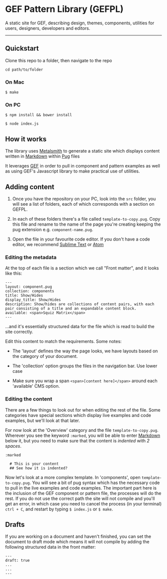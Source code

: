 # GEF Pattern Library (GEFPL)

A static site for GEF, describing design, themes, components, utilities for users, designers, developers and editors. 

---

## Quickstart

Clone this repo to a folder, then navigate to the repo

`cd path/to/folder`

### On Mac

`$ make`

### On PC

`$ npm install && bower install`

`$ node index.js`

## How it works

The library uses [Metalsmith](http://metalsmith.io) to generate a static site which displays content written in [Markdown](https://github.com/adam-p/markdown-here/wiki/Markdown-Cheatsheet) within [Pug](http://pugj.org) files

It leverages [GEF](https://bitbucket.org/dec-ce/gef) in order to pull in component and pattern examples as well as using GEF's Javascript library to make practical use of utilities.

## Adding content

1. Once you have the repository on your PC, look into the `src` folder, you will see a list of folders, each of which corresponds with a section on GEFPL. 

2. In each of these folders there's a file called `template-to-copy.pug`. Copy this file and rename to the name of the page you're creating keeping the pug extension e.g. `component-name.pug`.

3. Open the file in your favourite code editor. If you don't have a code editor, we recommend [Sublime Text](https://www.sublimetext.com/) or [Atom](https://atom.io/)

### Editing the metadata

At the top of each file is a section which we call "Front matter", and it looks like this:

```
---
layout: component.pug
collection: components
title: Show/Hides
display_title: Show/Hides
description: Show/hides are collections of content pairs, with each pair consisting of a title and an expandable content block.
available: <span>Squiz Matrix</span>
---
```

...and it's essentially structured data for the file which is read to build the site correctly. 

Edit this content to match the requirements. Some notes:

* The 'layout' defines the way the page looks, we have layouts based on the category of your document. 

* The 'collection' option groups the files in the navigation bar. Use lower case

* Make sure you wrap a span `<span>[content here]</span>` around each 'available' CMS option.


### Editing the content

There are a few things to look out for when editing the rest of the file. Some categories have special sections which display live examples and code examples, but we'll look at that later.

For now look at the 'Overview' category and the file `template-to-copy.pug`. Wherever you see the keyword `:marked`, you will be able to enter [Markdown](https://github.com/adam-p/markdown-here/wiki/Markdown-Cheatsheet) below it, but you need to make sure that the content is _indented_ with _2 spaces_.

```
:marked
  
  # This is your content
  ## See how it is indented?

```

Now let's look at a more complex template. In 'components', open `template-to-copy.pug`. You will see a bit of pug syntax which has the necessary code to pull in the live examples and code examples. The important part here is the inclusion of the GEF component or pattern file, the processes will do the rest. If you do not use the correct path the site will not compile and you'll get an error, in which case you need to cancel the process (in your terminal) `ctrl + C`, and restart by typing `$ index.js` or `$ make`.

## Drafts

If you are working on a document and haven't finished, you can set the document to draft mode which means it will not compile by adding the following structured data in the front matter:

```
--- 
draft: true
...
...
---
```